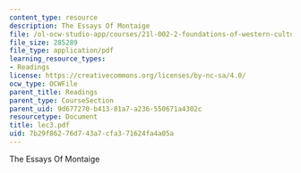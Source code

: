 ```yaml
---
content_type: resource
description: The Essays Of Montaige
file: /ol-ocw-studio-app/courses/21l-002-2-foundations-of-western-culture-ii-renaissance-to-modernity-spring-2003/7b29f86276d743a7cfa371624fa4a05a_lec3.pdf
file_size: 285289
file_type: application/pdf
learning_resource_types:
- Readings
license: https://creativecommons.org/licenses/by-nc-sa/4.0/
ocw_type: OCWFile
parent_title: Readings
parent_type: CourseSection
parent_uid: 9d677270-b413-81a7-a236-550671a4302c
resourcetype: Document
title: lec3.pdf
uid: 7b29f862-76d7-43a7-cfa3-71624fa4a05a
---
```

The Essays Of Montaige